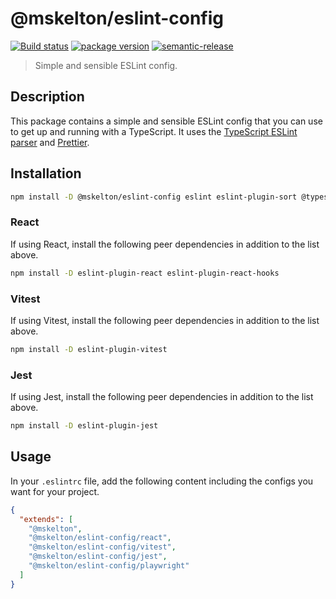 # @mskelton/eslint-config

[![Build status](https://github.com/mskelton/eslint-config/workflows/Release/badge.svg)](https://github.com/mskelton/eslint-config/actions)
[![package version](https://img.shields.io/npm/v/@mskelton/eslint-config)](https://www.npmjs.com/package/@mskelton/eslint-config)
[![semantic-release](https://img.shields.io/badge/%20%20%F0%9F%93%A6%F0%9F%9A%80-semantic--release-e10079.svg)](https://github.com/semantic-release/semantic-release)

> Simple and sensible ESLint config.

## Description

This package contains a simple and sensible ESLint config that you can use to
get up and running with a TypeScript. It uses the
[TypeScript ESLint parser](https://github.com/typescript-eslint/typescript-eslint)
and [Prettier](https://prettier.io).

## Installation

```sh
npm install -D @mskelton/eslint-config eslint eslint-plugin-sort @typescript-eslint/eslint-plugin @typescript-eslint/parser
```

### React

If using React, install the following peer dependencies in addition to the list
above.

```sh
npm install -D eslint-plugin-react eslint-plugin-react-hooks
```

### Vitest

If using Vitest, install the following peer dependencies in addition to the list
above.

```sh
npm install -D eslint-plugin-vitest
```

### Jest

If using Jest, install the following peer dependencies in addition to the list
above.

```sh
npm install -D eslint-plugin-jest
```

## Usage

In your `.eslintrc` file, add the following content including the configs you
want for your project.

```json
{
  "extends": [
    "@mskelton",
    "@mskelton/eslint-config/react",
    "@mskelton/eslint-config/vitest",
    "@mskelton/eslint-config/jest",
    "@mskelton/eslint-config/playwright"
  ]
}
```
